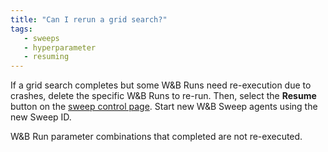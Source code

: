 ```yaml
---
title: "Can I rerun a grid search?"
tags:
   - sweeps
   - hyperparameter
   - resuming
---
```

If a grid search completes but some W&B Runs need re-execution due to crashes, delete the specific W&B Runs to re-run. Then, select the **Resume** button on the [sweep control page](../guides/sweeps/sweeps-ui.md). Start new W&B Sweep agents using the new Sweep ID.

W&B Run parameter combinations that completed are not re-executed.